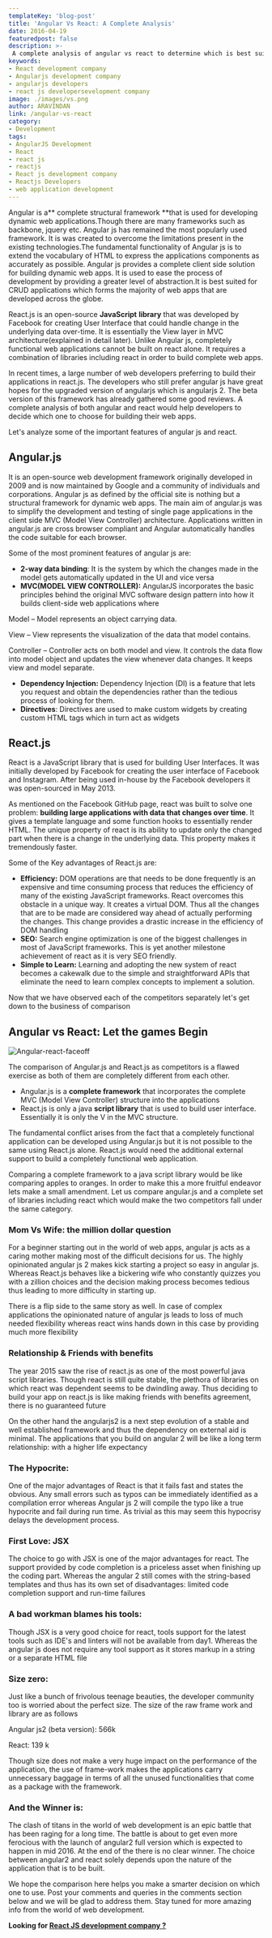 ```yaml
---
templateKey: 'blog-post'
title: 'Angular Vs React: A Complete Analysis'
date: 2016-04-19
featuredpost: false
description: >-
 A complete analysis of angular vs react to determine which is best suited for the applications that you are building. Contact us to hire react developers.
keywords:
- React development company
- Angularjs development company
- angularjs developers
- react js developersevelopment company
image: ./images/vs.png
author: ARAVINDAN 
link: /angular-vs-react
category:
- Development
tags:
- AngularJS Development
- React
- react js
- reactjs
- React js development company
- Reactjs Developers
- web application development
---
```


Angular is a** complete structural framework **that is used for developing dynamic web applications.Though there are many frameworks such as backbone, jquery etc. Angular js has remained the most popularly used framework. It is was created to overcome the limitations present in the existing technologies.The fundamental functionality of Angular js is to extend the vocabulary of HTML to express the applications components as accurately as possible. Angular js provides a complete client side solution for building dynamic web apps. It is used to ease the process of development by providing a greater level of abstraction.It is best suited for CRUD applications which forms the majority of web apps that are developed across the globe.

React.js is an open-source **JavaScript** **library** that was developed by Facebook for creating User Interface that could handle change in the underlying data over-time. It is essentially the View layer in MVC architecture(explained in detail later). Unlike Angular js, completely functional web applications cannot be built on react alone. It requires a combination of libraries including react in order to build complete web apps.

In recent times, a large number of web developers preferring to build their applications in react.js. The developers who still prefer angular js have great hopes for the upgraded version of angularjs which is angularjs 2. The beta version of this framework has already gathered some good reviews. A complete analysis of both angular and react would help developers to decide which one to choose for building their web apps.

Let's analyze some of the important features of angular js and react.

## Angular.js

It is an open-source web development framework originally developed in 2009 and is now maintained by Google and a community of individuals and corporations. Angular js as defined by the official site is nothing but a structural framework for dynamic web apps. The main aim of angular.js was to simplify the development and testing of single page applications in the client side MVC (Model View Controller) architecture. Applications written in angular.js are cross browser compliant and Angular automatically handles the code suitable for each browser.

Some of the most prominent features of angular js are:

* **2-way data binding**: It is the system by which the changes made in the model gets automatically updated in the UI and vice versa
* **MVC(MODEL VIEW CONTROLLER):** AngularJS incorporates the basic principles behind the original MVC software design pattern into how it builds client-side web applications where

Model – Model represents an object carrying data.

View – View represents the visualization of the data that model contains.

Controller – Controller acts on both model and view. It controls the data flow into model object and updates the view whenever data changes. It keeps view and model separate.

* **Dependency Injection:** Dependency Injection (DI) is a feature that lets you request and obtain the dependencies rather than the tedious process of looking for them.
* **Directives**: Directives are used to make custom widgets by creating custom HTML tags which in turn act as widgets

## React.js

React is a JavaScript library that is used for building User Interfaces. It was initially developed by Facebook for creating the user interface of Facebook and Instagram. After being used in-house by the Facebook developers it was open-sourced in May 2013.

As mentioned on the Facebook GitHub page, react was built to solve one problem: **building large applications with data that changes over time**. It gives a template language and some function hooks to essentially render HTML. The unique property of react is its ability to update only the changed part when there is a change in the underlying data. This property makes it tremendously faster.

Some of the Key advantages of React.js are:

* **Efficiency:** DOM operations are that needs to be done frequently is an expensive and time consuming process that reduces the efficiency of many of the existing JavaScript frameworks. React overcomes this obstacle in a unique way. It creates a virtual DOM. Thus all the changes that are to be made are considered way ahead of actually performing the changes. This change provides a drastic increase in the efficiency of DOM handling
* **SEO:** Search engine optimization is one of the biggest challenges in most of JavaScript frameworks. This is yet another milestone achievement of react as it is very SEO friendly.
* **Simple to Learn:** Learning and adopting the new system of react becomes a cakewalk due to the simple and straightforward APIs that eliminate the need to learn complex concepts to implement a solution.

Now that we have observed each of the competitors separately let's get down to the business of comparison

## Angular vs React: Let the games Begin

![Angular-react-faceoff][1]

The comparison of Angular.js and React.js as competitors is a flawed exercise as both of them are completely different from each other.

* Angular.js is a **complete framework** that incorporates the complete MVC (Model View Controller) structure into the applications
* React.js is only a java **script library** that is used to build user interface. Essentially it is only the V in the MVC structure.

The fundamental conflict arises from the fact that a completely functional application can be developed using Angular.js but it is not possible to the same using React.js alone. React.js would need the additional external support to build a completely functional web application.

Comparing a complete framework to a java script library would be like comparing apples to oranges. In order to make this a more fruitful endeavor lets make a small amendment. Let us compare angular.js and a complete set of libraries including react which would make the two competitors fall under the same category.

### Mom Vs Wife: the million dollar question

For a beginner starting out in the world of web apps, angular js acts as a caring mother making most of the difficult decisions for us. The highly opinionated angular js 2 makes kick starting a project so easy in angular js. Whereas React.js behaves like a bickering wife who constantly quizzes you with a zillion choices and the decision making process becomes tedious thus leading to more difficulty in starting up.

There is a flip side to the same story as well. In case of complex applications the opinionated nature of angular js leads to loss of much needed flexibility whereas react wins hands down in this case by providing much more flexibility

### Relationship & Friends with benefits

The year 2015 saw the rise of react.js as one of the most powerful java script libraries. Though react is still quite stable, the plethora of libraries on which react was dependent seems to be dwindling away. Thus deciding to build your app on react.js is like making friends with benefits agreement, there is no guaranteed future

On the other hand the angularjs2 is a next step evolution of a stable and well established framework and thus the dependency on external aid is minimal. The applications that you build on angular 2 will be like a long term relationship: with a higher life expectancy

### The Hypocrite:

One of the major advantages of React is that it fails fast and states the obvious. Any small errors such as typos can be immediately identified as a compilation error whereas Angular js 2 will compile the typo like a true hypocrite and fail during run time. As trivial as this may seem this hypocrisy delays the development process.

### First Love: JSX

The choice to go with JSX is one of the major advantages for react. The support provided by code completion is a priceless asset when finishing up the coding part. Whereas the angular 2 still comes with the string-based templates and thus has its own set of disadvantages: limited code completion support and run-time failures

### A bad workman blames his tools:

Though JSX is a very good choice for react, tools support for the latest tools such as IDE's and linters will not be available from day1. Whereas the angular js does not require any tool support as it stores markup in a string or a separate HTML file

### Size zero:

Just like a bunch of frivolous teenage beauties, the developer community too is worried about the perfect size. The size of the raw frame work and library are as follows

Angular js2 (beta version): 566k

React: 139 k

Though size does not make a very huge impact on the performance of the application, the use of frame-work makes the applications carry unnecessary baggage in terms of all the unused functionalities that come as a package with the framework.

### And the Winner is:

The clash of titans in the world of web development is an epic battle that has been raging for a long time. The battle is about to get even more ferocious with the launch of angular2 full version which is expected to happen in mid 2016. At the end of the there is no clear winner. The choice between angular2 and react solely depends upon the nature of the application that is to be built.

We hope the comparison here helps you make a smarter decision on which one to use. Post your comments and queries in the comments section below and we will be glad to address them. Stay tuned for more amazing info from the world of web development.


**Looking for [React JS development company ?][2]**

[1]: ./images/vs.png
[2]: /react-js-development/